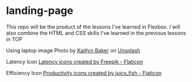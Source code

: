 # landing-page
This repo will be the product of the lessons I've learned in Flexbox. I will also combine the HTML and CSS skills I've learned in the previous lessons in TOP

Using laptop image
Photo by <a href="https://unsplash.com/@kaitlynbaker?utm_source=unsplash&utm_medium=referral&utm_content=creditCopyText">Kaitlyn Baker</a> on <a href="https://unsplash.com/photos/vZJdYl5JVXY?utm_source=unsplash&utm_medium=referral&utm_content=creditCopyText">Unsplash</a>
  
Latency Icon
<a href="https://www.flaticon.com/free-icons/latency" title="latency icons">Latency icons created by Freepik - Flaticon</a>

Efficiency Icon
<a href="https://www.flaticon.com/free-icons/productivity" title="productivity icons">Productivity icons created by juicy_fish - Flaticon</a>